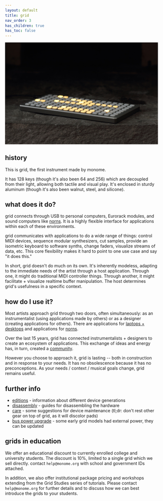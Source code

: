 ```yaml
---
layout: default
title: grid
nav_order: 3
has_children: true
has_toc: false
---
```


![](images/grid-stone-1800.jpg)

## history

This is grid, the first instrument made by monome.

It has 128 keys (though it's also been 64 and 256) which are decoupled from their light, allowing both tactile and visual play. It's enclosed in sturdy aluminum (though it's also been walnut, steel, and silicone).

## what does it do?

grid connects through USB to personal computers, Eurorack modules, and sound computers like [norns](/docs/norns). It is a highly flexible interface for applications within each of these environments.

grid communicates with applications to do a wide range of things: control MIDI devices, sequence modular synthesizers, cut samples, provide an isometric keyboard to software synths, change faders, visualize streams of data, etc. This core flexibility makes it hard to point to one use case and say "it does this."

In short, grid doesn't do much on its own. It's inherently modeless, adapting to the immediate needs of the artist through a host application. Through one, it might do traditional MIDI controller things. Through another, it might facilitate + visualize realtime buffer manipulation. The host determines grid's usefulness in a specific context.

## how do I use it?

Most artists approach grid through two doors, often simultaneously: as an instrumentalist (using applications made by others) or as a designer (creating applications for others). There are applications for [laptops + desktops](/docs/grid/grid-computer/#applications) and applications for [norns](/docs/grid/grid-norns/#applications).

Over the last 15 years, grid has connected instrumentalists + designers to create an ecosystem of applications. This exchange of ideas and energy has, in turn, created a [community](https://llllllll.co).

However you choose to approach it, grid is lasting -- both in construction and in response to your needs. It has no obsolescence because it has no preconceptions. As your needs / context / musical goals change, grid remains useful.

## further info

- [editions](editions) - information about different device generations
- [disassembly](disassembly) - guides for disassembling the hardware
- [care](care) - some suggestions for device maintenance (tl;dr: don't rest other gear on top of grid, as it will discolor pads)
- [bus power upgrade](buspowerupgrade) - some early grid models had external power, they can be updated

## grids in education

We offer an educational discount to currently enrolled college and university students. The discount is 10%, limited to a single grid which we sell directly. contact `help@monome.org` with school and government IDs attached.

In addition, we also offer institutional package pricing and workshops extending from the Grid Studies series of tutorials. Please contact `help@monome.org` for further details and to discuss how we can best introduce the grids to your students.
